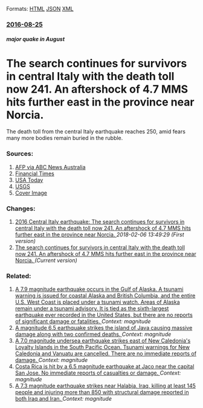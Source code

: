 
Formats: [HTML](/news/2016/08/25/the-search-continues-for-survivors-in-central-italy-with-the-death-toll-now-241-an-aftershock-of-4-7-mms-hits-further-east-in-the-province.html)  [JSON](/news/2016/08/25/the-search-continues-for-survivors-in-central-italy-with-the-death-toll-now-241-an-aftershock-of-4-7-mms-hits-further-east-in-the-province.json)  [XML](/news/2016/08/25/the-search-continues-for-survivors-in-central-italy-with-the-death-toll-now-241-an-aftershock-of-4-7-mms-hits-further-east-in-the-province.xml)  

### [2016-08-25](/news/2016/08/25/index.md)

##### major quake in August
# The search continues for survivors in central Italy with the death toll now 241. An aftershock of 4.7 MMS hits further east in the province near Norcia. 

The death toll from the central Italy earthquake reaches 250, amid fears many more bodies remain buried in the rubble.


### Sources:

1. [AFP via ABC News Australia](http://www.abc.net.au/news/2016-08-25/italys-earthquake-toll-rises-to-247/7785244)
2. [Financial Times](https://www.ft.com/content/544c5d5e-6a8d-11e6-a0b1-d87a9fea034f)
3. [USA Today](https://www.usatoday.com/story/news/world/2016/08/25/death-toll-italy-earthquake-rises-247/89323168/)
4. [USGS](https://earthquake.usgs.gov/earthquakes/eventpage/us20006trj#executive)
4. [Cover Image](http://www.abc.net.au/news/image/7786850-1x1-700x700.jpg)

### Changes:

1. [2016 Central Italy earthquake: The search continues for survivors in central Italy with the death toll now 241. An aftershock of 4.7 MMS hits further east in the province near Norcia. ](/news/2016/08/25/2016-central-italy-earthquake-the-search-continues-for-survivors-in-central-italy-with-the-death-toll-now-241-an-aftershock-of-4-7-mms-hit.md) _2018-02-06 13:49:29 (First version)_
1. [The search continues for survivors in central Italy with the death toll now 241. An aftershock of 4.7 MMS hits further east in the province near Norcia. ](/news/2016/08/25/the-search-continues-for-survivors-in-central-italy-with-the-death-toll-now-241-an-aftershock-of-4-7-mms-hits-further-east-in-the-province.md) _(Current version)_

### Related:

1. [A 7.9 magnitude earthquake occurs in the Gulf of Alaska. A tsunami warning is issued for coastal Alaska and British Columbia, and the entire U.S. West Coast is placed under a tsunami watch. Areas of Alaska remain under a tsunami advisory. It is tied as the sixth-largest earthquake ever recorded in the United States, but there are no reports of significant damage or fatalities. ](/news/2018/01/23/a-7-9-magnitude-earthquake-occurs-in-the-gulf-of-alaska-a-tsunami-warning-is-issued-for-coastal-alaska-and-british-columbia-and-the-entire.md) _Context: magnitude_
2. [A magnitude 6.5 earthquake strikes the island of Java causing massive damage along with two confirmed deaths. ](/news/2017/12/15/a-magnitude-6-5-earthquakea-strikesa-the-island-of-javaa-causing-massive-damage-along-with-two-confirmed-deaths.md) _Context: magnitude_
3. [A 7.0 magnitude undersea earthquake strikes east of New Caledonia's Loyalty Islands in the South Pacific Ocean. Tsunami warnings for New Caledonia and Vanuatu are cancelled. There are no immediate reports of damage. ](/news/2017/11/20/a-7-0-magnitude-undersea-earthquake-strikes-east-of-new-caledonia-s-loyalty-islands-in-the-south-pacific-ocean-tsunami-warnings-for-new-cal.md) _Context: magnitude_
4. [Costa Rica is hit by a 6.5 magnitude earthquake at Jaco near the capital San Jose. No immediate reports of casualties or damage. ](/news/2017/11/12/costa-rica-is-hit-by-a-6-5-magnitude-earthquake-at-jaca3-near-the-capital-san-josa-c-no-immediate-reports-of-casualties-or-damage.md) _Context: magnitude_
5. [A 7.3 magnitude earthquake strikes near Halabja, Iraq, killing at least 145 people and injuring more than 850 with structural damage reported in both Iraq and Iran. ](/news/2017/11/12/a-7-3-magnitude-earthquake-strikes-near-halabja-iraq-killing-at-least-145-people-and-injuring-more-than-850-with-structural-damage-reporte.md) _Context: magnitude_
